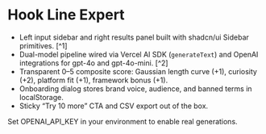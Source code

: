 # Hook Line Expert

- Left input sidebar and right results panel built with shadcn/ui Sidebar primitives. [^1]
- Dual-model pipeline wired via Vercel AI SDK (`generateText`) and OpenAI integrations for gpt-4o and gpt-4o-mini. [^2]
- Transparent 0–5 composite score: Gaussian length curve (+1), curiosity (+2), platform fit (+1), framework bonus (+1).
- Onboarding dialog stores brand voice, audience, and banned terms in localStorage.
- Sticky “Try 10 more” CTA and CSV export out of the box.

Set OPENAI_API_KEY in your environment to enable real generations.
